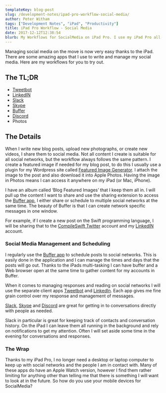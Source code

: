 ```yaml
---
templateKey: blog-post
slug: /development-notes/ipad-pro-workflow-social-media/
author: Peter Witham
tags: ["Development Notes", "iPad", "Productivity"]
title: iPad Pro Workflow - Social Media
date: 2017-12-12T12:38:54
blurb: My Workflows for SocialMedia on iPad Pro. I use my iPad Pro all the time, I also have to manage my social media accounts, both personal and professional. Here are my workflows that make it a speedy fun time to do just that!
---
```


Managing social media on the move is now very easy thanks to the iPad. There are some amazing apps that I use to write and manage my social media. Here are my workflows for you to try out.

## The TL;DR

  * [Tweetbot](https://itunes.apple.com/us/app/tweetbot-4-for-twitter/id1018355599?mt=8)
  * [LinkedIN](https://itunes.apple.com/us/app/linkedin/id288429040?mt=8)
  * [Slack](https://itunes.apple.com/us/app/slack/id618783545?mt=8)
  * [Skype](https://itunes.apple.com/us/app/skype-for-ipad/id442012681?mt=8)
  * [Buffer](https://itunes.apple.com/us/app/buffer-social-media-manager/id490474324?mt=8)
  * [Discord](https://itunes.apple.com/us/app/discord/id985746746?mt=8)
  * Photos

## The Details

When I write new blog posts, upload new photographs, or create new videos, I share them to social media. Not all content I create is suitable for all social networks, but the workflow always follows the same pattern. I create a featured image if needed for my blog post, to do this I usually use a plugin for my Wordpress site called [Featured Image Generator](https://wordpress.org/plugins/featured-image-generator/). I attach the image to the post and also download it into Apple Photos. Having the image in Photos means I can access it anywhere on my iPad (or Mac, iPhone).

I have an album called ‘Blog Featured Images’ that I keep them all in. I will pull up the content I want to share and use the sharing extension to access the [Buffer app](https://itunes.apple.com/us/app/buffer-social-media-manager/id490474324?mt=8), I either share or schedule to multiple social networks at the same time. The beauty of Buffer is that I can create network specific messages in one window.

For example, if I create a new post on the Swift programming language, I will be sharing that to the [CompileSwift Twitter](https://www.twitter.com/compileswift/) account and my [LinkedIN](https://www.linkedin.com/in/peterwitham) account.

### Social Media Management and Scheduling

I regularly use the [Buffer app](https://itunes.apple.com/us/app/buffer-social-media-manager/id490474324?mt=8) to schedule posts to social networks. This is easily done in the application and I can manage the times and days that the posts will go out. Thanks to the iPads multi-tasking I can have buffer and a Web browser open at the same time to gather content for my accounts in Buffer.

When it comes to managing responses and reading on social networks I will use the separate client apps [Tweetbot](https://itunes.apple.com/us/app/tweetbot-4-for-twitter/id1018355599?mt=8) and [LinkedIn](https://itunes.apple.com/us/app/linkedin/id288429040?mt=8). Each app gives me fine grain control over my response and management of messages.

[Slack](https://itunes.apple.com/us/app/slack/id618783545?mt=8), [Skype](https://itunes.apple.com/us/app/skype-for-ipad/id442012681?mt=8) and [Discord](https://itunes.apple.com/us/app/discord/id985746746?mt=8) are great for getting in to conversations directly with people as needed.

Slack in particular is great for keeping track of contacts and conversation history. On the iPad I can leave them all running in the background and rely on notifications to get my attention. Often I will set aside some time in the evening for conversations and responses.

### The Wrap

Thanks to my iPad Pro, I no longer need a desktop or laptop computer to keep up with social networks and the people I am in contact with. Many of these apps do have an Apple Watch version, however I find them rather limiting for anything other than telling me that there is something I will want to look at in the future. So how do you use your mobile devices for SocialMedia?
